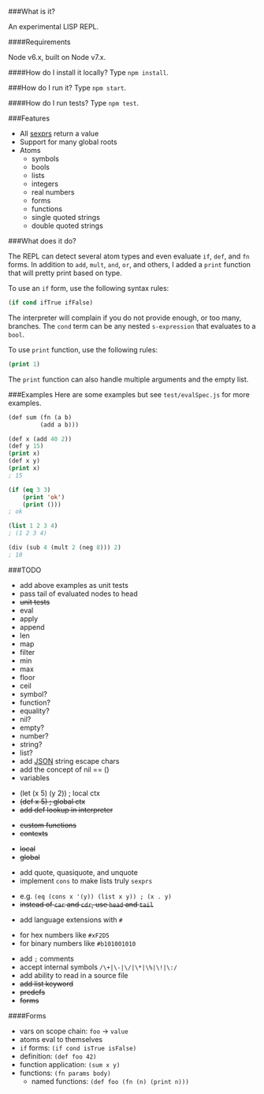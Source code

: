 ###What is it?

An experimental LISP REPL.

####Requirements

Node v6.x, built on Node v7.x.

####How do I install it locally?
Type `npm install`.

###How do I run it?
Type `npm start`.

####How do I run tests?
Type `npm test`.

###Features
 * All [sexprs](https://en.wikipedia.org/wiki/S-expression) return a value
 * Support for many global roots
 * Atoms
   - symbols
   - bools
   - lists
   - integers
   - real numbers
   - forms
   - functions
   - single quoted strings
   - double quoted strings

###What does it do?

The REPL can detect several atom types and even evaluate `if`, `def`, and `fn` forms. In addition to `add`, `mult`, `and`, `or`, and others, I added a `print` function that will pretty print based on type.

To use an `if` form, use the following syntax rules:

```lisp
(if cond ifTrue ifFalse)
```
The interpreter will complain if you do not provide enough, or too many, branches. The `cond` term can be any nested `s-expression` that evaluates to a `bool`.

To use `print` function, use the following rules:

```lisp
(print 1)
```

The `print` function can also handle multiple arguments and the empty list.

###Examples
Here are some examples but see `test/evalSpec.js` for more examples.

```lisp
(def sum (fn (a b)
         (add a b)))
```

```lisp
(def x (add 40 2))
(def y 15)
(print x)
(def x y)
(print x)
; 15
```

```lisp
(if (eq 3 3)
    (print 'ok')
    (print ()))
; ok
```

```lisp
(list 1 2 3 4)
; (1 2 3 4)
```

```lisp
(div (sub 4 (mult 2 (neg 8))) 2)
; 10
```

###TODO
 * add above examples as unit tests
 * pass tail of evaluated nodes to head
 * ~~unit tests~~
 * eval
 * apply
 * append
 * len
 * map
 * filter
 * min
 * max
 * floor
 * ceil
 * symbol?
 * function?
 * equality?
 * nil?
 * empty?
 * number?
 * string?
 * list?
 * add [JSON](http://www.json.org/) string escape chars
 * add the concept of nil == ()
 * variables
  - (let (x 5) (y 2)) ; local ctx
  - ~~(def x 5) ; global ctx~~
  - ~~add def lookup in interpreter~~
 * ~~custom functions~~
 * ~~contexts~~
  - ~~local~~
  - ~~global~~
 * add quote, quasiquote, and unquote
 * implement `cons` to make lists truly `sexprs`
  - e.g. `(eq (cons x '(y)) (list x y)) ; (x . y)`
  - ~~instead of `car` and `cdr`, use `head` and `tail`~~
 * add language extensions with `#`
  - for hex numbers like `#xF2D5`
  - for binary numbers like `#b101001010`
 * add `;` comments
 * accept internal symbols `/\+|\-|\/|\*|\%|\!|\:/`
 * add ability to read in a source file
 * ~~add list keyword~~
 * ~~predefs~~
 * ~~forms~~

 ####Forms
 - vars on scope chain: `foo` -> `value`
 - atoms eval to themselves
 - `if` forms: `(if cond isTrue isFalse)`
 - definition: `(def foo 42)`
 - function application: `(sum x y)`
 - functions: `(fn params body)`
   - named functions: `(def foo (fn (n) (print n)))`

